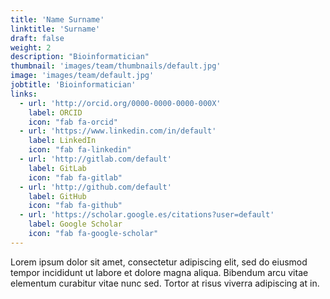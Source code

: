 ```yaml
---
title: 'Name Surname'
linktitle: 'Surname'
draft: false
weight: 2
description: "Bioinformatician"
thumbnail: 'images/team/thumbnails/default.jpg'
image: 'images/team/default.jpg'
jobtitle: 'Bioinformatician'
links:
  - url: 'http://orcid.org/0000-0000-0000-000X'
    label: ORCID
    icon: "fab fa-orcid"
  - url: 'https://www.linkedin.com/in/default'
    label: LinkedIn
    icon: "fab fa-linkedin"
  - url: 'http://gitlab.com/default'
    label: GitLab
    icon: "fab fa-gitlab"
  - url: 'http://github.com/default'
    label: GitHub
    icon: "fab fa-github"
  - url: 'https://scholar.google.es/citations?user=default'
    label: Google Scholar
    icon: "fab fa-google-scholar"
---
```


Lorem ipsum dolor sit amet, consectetur adipiscing elit, sed do eiusmod tempor incididunt ut labore et dolore magna aliqua. Bibendum arcu vitae elementum curabitur vitae nunc sed. Tortor at risus viverra adipiscing at in.
